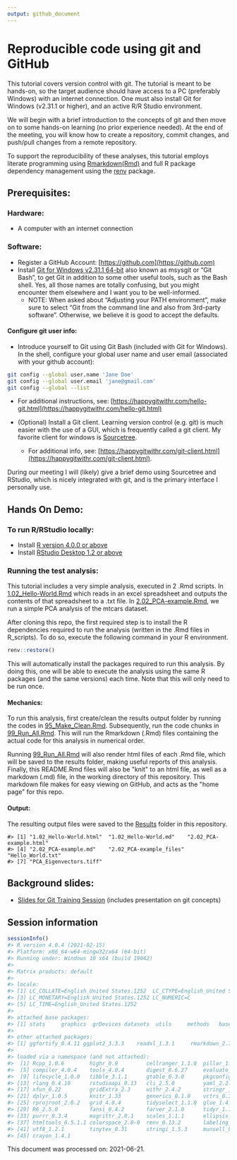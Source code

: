 ```yaml
---
output: github_document
---
```




# Reproducible code using git and GitHub

This tutorial covers version control with git. The tutorial is meant to be hands-on, so the target audience should have access to a PC (preferably Windows) with an internet connection. One must also install Git for Windows (v2.31.1 or higher), and an active R/R Studio environment.

We will begin with a brief introduction to the concepts of git and then move on to some hands-on learning (no prior experience needed). At the end of the meeting, you will know how to create a repository, commit changes, and push/pull changes from a remote repository. 

To support the reproducibility of these analyses, this tutorial employs literate programming using [Rmarkdown(Rmd)](https://rmarkdown.rstudio.com/) and full R package dependency management using the [renv](https://rstudio.github.io/renv/articles/renv.html) package.

## Prerequisites:

### Hardware:
* A computer with an internet connection

### Software:
* Register a GitHub Account: [https://github.com](https://github.com)    
* Install [Git for Windows v2.31.1 64-bit](https://git-scm.com/download/win) also known as msysgit or “Git Bash”, to get Git in addition to some other useful tools, such as the Bash shell. Yes, all those names are totally confusing, but you might encounter them elsewhere and I want you to be well-informed.
  * NOTE: When asked about “Adjusting your PATH environment”, make sure to select “Git from the command line and also from 3rd-party software”. Otherwise, we believe it is good to accept the defaults.
 
#### Configure git user info:
* Introduce yourself to Git using Git Bash (included with Git for Windows). 
In the shell, configure your global user name and user email (associated with your github account):

```bash
git config --global user.name 'Jane Doe'
git config --global user.email 'jane@gmail.com'
git config --global --list
```
  * For additional instructions, see: [https://happygitwithr.com/hello-git.html](https://happygitwithr.com/hello-git.html)


* (Optional) Install a Git client. Learning version control (e.g. git) is much easier with the use of a GUI, which is frequently called a git client. My favorite client for windows is [Sourcetree](https://www.sourcetreeapp.com/). 
    * For additional info, see: [https://happygitwithr.com/git-client.html](https://happygitwithr.com/git-client.html).

During our meeting I will (likely) give a brief demo using Sourcetree and RStudio, which is nicely integrated with git, and is the primary interface I personally use.

## Hands On Demo:
### To run R/RStudio locally: 
* Install [R version 4.0.0 or above](https://www.r-project.org/)
* Install [RStudio Desktop 1.2 or above](https://rstudio.com/products/rstudio/)

### Running the test analysis:
This tutorial includes a very simple analysis, executed in 2 .Rmd scripts. In [1.02_Hello-World.Rmd](Scripts/1.02_Hello-World.Rmd)  which reads in an excel spreadsheet and outputs the contents of that spreadsheet to a .txt file. In [2.02_PCA-example.Rmd](Scripts/2.02_PCA-example.Rmd), we run a simple PCA analysis of the mtcars dataset. 

After cloning this repo, the first required step is to install the R dependencies required to run the analysis (written in the .Rmd files in R_scripts). To do so, execute the following command in your R environment.


```r
renv::restore()
```

This will automatically install the packages required to run this analysis. By doing this, one will be able to execute the analysis using the same R packages (and the same versions) each time. Note that this will only need to be run once. 

#### Mechanics:
To run this analysis, first create/clean the results output folder by running the codes in [95_Make_Clean.Rmd](). Subsequently, run the code chunks in [99_Run_All.Rmd](R_scripts/99_Run_All.Rmd). This will run the Rmarkdown (.Rmd) files containing the actual code for this analysis in numerical order. 

Running [99_Run_All.Rmd](R_scripts/99_Run_All.Rmd) will also render html files of each .Rmd file, which will be saved to the results folder, making useful reports of this analysis. Finally, this README.Rmd files will also be "knit" to an html file, as well as a markdown (.md) file, in the working directory of this repository. This markdown file makes for easy viewing on GitHub, and acts as the "home page" for this repo.

#### Output:
The resulting output files were saved to the [Results](Results) folder in this repository. 


```
#> [1] "1.02_Hello-World.html"  "1.02_Hello-World.md"    "2.02_PCA-example.html" 
#> [4] "2.02_PCA-example.md"    "2.02_PCA-example_files" "Hello_World.txt"       
#> [7] "PCA_Eigenvectors.tiff"
```

## Background slides:  
* [Slides for Git Training Session](Presentations/An_Intro_to_Git.pptx) (includes presentation on git concepts)

## Session information


```r
sessionInfo()
#> R version 4.0.4 (2021-02-15)
#> Platform: x86_64-w64-mingw32/x64 (64-bit)
#> Running under: Windows 10 x64 (build 19042)
#> 
#> Matrix products: default
#> 
#> locale:
#> [1] LC_COLLATE=English_United States.1252  LC_CTYPE=English_United States.1252   
#> [3] LC_MONETARY=English_United States.1252 LC_NUMERIC=C                          
#> [5] LC_TIME=English_United States.1252    
#> 
#> attached base packages:
#> [1] stats     graphics  grDevices datasets  utils     methods   base     
#> 
#> other attached packages:
#> [1] ggfortify_0.4.11 ggplot2_3.3.3    readxl_1.3.1     rmarkdown_2.7    here_1.0.1      
#> 
#> loaded via a namespace (and not attached):
#>  [1] Rcpp_1.0.6        highr_0.9         cellranger_1.1.0  pillar_1.6.0     
#>  [5] compiler_4.0.4    tools_4.0.4       digest_0.6.27     evaluate_0.14    
#>  [9] lifecycle_1.0.0   tibble_3.1.1      gtable_0.3.0      pkgconfig_2.0.3  
#> [13] rlang_0.4.10      rstudioapi_0.13   cli_2.5.0         yaml_2.2.1       
#> [17] xfun_0.22         gridExtra_2.3     withr_2.4.2       stringr_1.4.0    
#> [21] dplyr_1.0.5       knitr_1.33        generics_0.1.0    vctrs_0.3.8      
#> [25] rprojroot_2.0.2   grid_4.0.4        tidyselect_1.1.0  glue_1.4.2       
#> [29] R6_2.5.0          fansi_0.4.2       farver_2.1.0      tidyr_1.1.3      
#> [33] purrr_0.3.4       magrittr_2.0.1    scales_1.1.1      ellipsis_0.3.2   
#> [37] htmltools_0.5.1.1 colorspace_2.0-0  renv_0.13.2       labeling_0.4.2   
#> [41] utf8_1.2.1        tinytex_0.31      stringi_1.5.3     munsell_0.5.0    
#> [45] crayon_1.4.1
```

This document was processed on: 2021-06-21.

